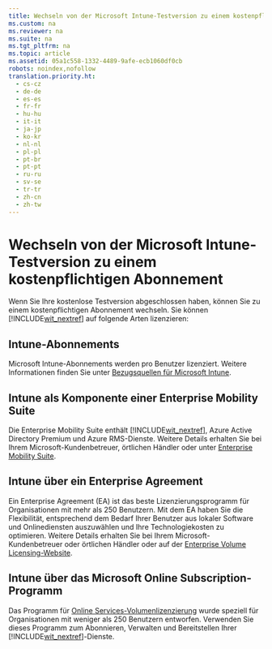 ```yaml
---
title: Wechseln von der Microsoft Intune-Testversion zu einem kostenpflichtigen Abonnement
ms.custom: na
ms.reviewer: na
ms.suite: na
ms.tgt_pltfrm: na
ms.topic: article
ms.assetid: 05a1c558-1332-4489-9afe-ecb1060df0cb
robots: noindex,nofollow
translation.priority.ht: 
  - cs-cz
  - de-de
  - es-es
  - fr-fr
  - hu-hu
  - it-it
  - ja-jp
  - ko-kr
  - nl-nl
  - pl-pl
  - pt-br
  - pt-pt
  - ru-ru
  - sv-se
  - tr-tr
  - zh-cn
  - zh-tw
---
```

# Wechseln von der Microsoft Intune-Testversion zu einem kostenpflichtigen Abonnement
Wenn Sie Ihre kostenlose Testversion abgeschlossen haben, können Sie zu einem kostenpflichtigen Abonnement wechseln. Sie können [!INCLUDE[wit_nextref](../Token/wit_nextref_md.md)] auf folgende Arten lizenzieren:

## Intune-Abonnements
Microsoft Intune-Abonnements werden pro Benutzer lizenziert. Weitere Informationen finden Sie unter [Bezugsquellen für Microsoft Intune](http://www.microsoft.com/en-us/server-cloud/products/microsoft-intune/Purchasing.aspx).

## Intune als Komponente einer Enterprise Mobility Suite
Die Enterprise Mobility Suite enthält [!INCLUDE[wit_nextref](../Token/wit_nextref_md.md)], Azure Active Directory Premium und Azure RMS-Dienste. Weitere Details erhalten Sie bei Ihrem Microsoft-Kundenbetreuer, örtlichen Händler oder unter [Enterprise Mobility Suite](http://www.microsoft.com/en-us/server-cloud/products/enterprise-mobility-suite/Purchasing.aspx).

## Intune über ein Enterprise Agreement
Ein Enterprise Agreement (EA) ist das beste Lizenzierungsprogramm für Organisationen mit mehr als 250 Benutzern. Mit dem EA haben Sie die Flexibilität, entsprechend dem Bedarf Ihrer Benutzer aus lokaler Software und Onlinediensten auszuwählen und Ihre Technologiekosten zu optimieren. Weitere Details erhalten Sie bei Ihrem Microsoft-Kundenbetreuer oder örtlichen Händler oder auf der [Enterprise Volume Licensing-Website](http://www.microsoft.com/licensing/licensing-options/enterprise.aspx).

## Intune über das Microsoft Online Subscription-Programm
Das Programm für [Online Services-Volumenlizenzierung](http://www.microsoft.com/licensing/online-services/default.aspx) wurde speziell für Organisationen mit weniger als 250 Benutzern entworfen. Verwenden Sie dieses Programm zum Abonnieren, Verwalten und Bereitstellen Ihrer [!INCLUDE[wit_nextref](../Token/wit_nextref_md.md)]-Dienste.


